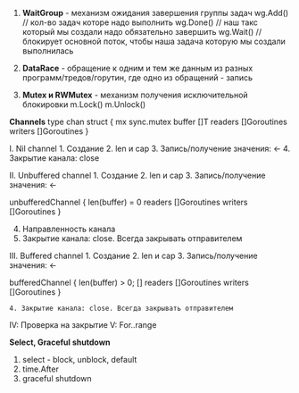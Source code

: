 
1. <b>WaitGroup</b> - механизм ожидания завершения группы задач
wg.Add() // кол-во задач которе надо выполнить
wg.Done() // наш такс который мы создали надо обязательно завершить
wg.Wait() // блокирует основной поток, чтобы наша задача которую мы создали выполнилась

2. <b>DataRace</b> - обращение к одним и тем же данным из разных программ/тредов/горутин, где одно из обращений - запись

3. <b>Mutex и RWMutex</b> - механизм получения исключительной блокировки
m.Lock()
m.Unlock()

<b>Channels</b>
type chan struct {
    mx sync.mutex
    buffer []T
    readers []Goroutines
    writers []Goroutines
}

I. Nil channel
    1. Создание
    2. len и cap
    3. Запись/получение значения: <-
    4. Закрытие канала: close

II. Unbuffered channel
    1. Создание
    2. len и cap
    3. Запись/получение значения: <-

  unbufferedChannel {
    len(buffer) = 0
    readers []Goroutines
    writers []Goroutines
  }

4. Направленность канала
5. Закрытие канала: close. Всегда закрывать отправителем

III. Buffered channel
    1. Создание
    2. len и cap
    3. Запись/получение значения: <-

bufferedChannel {
    len(buffer) > 0;   []
    readers []Goroutines
    writers []Goroutines
  }

    4. Закрытие канала: close. Всегда закрывать отправителем

IV: Проверка на закрытие
V: For..range


<b> Select, Graceful shutdown</b>
1. select - block, unblock, default
2. time.After
3. graceful shutdown